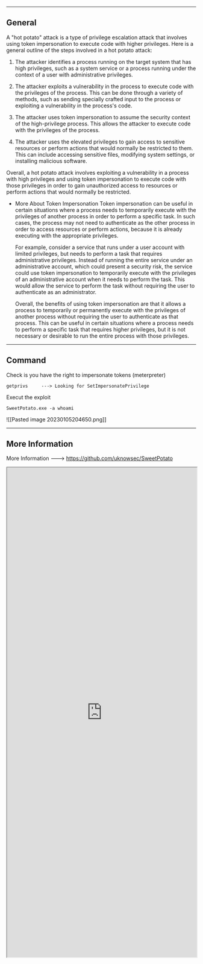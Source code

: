 --- ---

<h2>General</h2>

A "hot potato" attack is a type of privilege escalation attack that involves using token impersonation to execute code with higher privileges. Here is a general outline of the steps involved in a hot potato attack:

1.  The attacker identifies a process running on the target system that has high privileges, such as a system service or a process running under the context of a user with administrative privileges.
    
2.  The attacker exploits a vulnerability in the process to execute code with the privileges of the process. This can be done through a variety of methods, such as sending specially crafted input to the process or exploiting a vulnerability in the process's code.
    
3.  The attacker uses token impersonation to assume the security context of the high-privilege process. This allows the attacker to execute code with the privileges of the process.
    
4.  The attacker uses the elevated privileges to gain access to sensitive resources or perform actions that would normally be restricted to them. This can include accessing sensitive files, modifying system settings, or installing malicious software.
    

Overall, a hot potato attack involves exploiting a vulnerability in a process with high privileges and using token impersonation to execute code with those privileges in order to gain unauthorized access to resources or perform actions that would normally be restricted.


- More About Token Impersonation
	Token impersonation can be useful in certain situations where a process needs to temporarily execute with the privileges of another process in order to perform a specific task. In such cases, the process may not need to authenticate as the other process in order to access resources or perform actions, because it is already executing with the appropriate privileges.
	
	For example, consider a service that runs under a user account with limited privileges, but needs to perform a task that requires administrative privileges. Instead of running the entire service under an administrative account, which could present a security risk, the service could use token impersonation to temporarily execute with the privileges of an administrative account when it needs to perform the task. This would allow the service to perform the task without requiring the user to authenticate as an administrator.
	
	Overall, the benefits of using token impersonation are that it allows a process to temporarily or permanently execute with the privileges of another process without requiring the user to authenticate as that process. This can be useful in certain situations where a process needs to perform a specific task that requires higher privileges, but it is not necessary or desirable to run the entire process with those privileges.

---

<h2>Command</h2>

Check is you have the right to impersonate tokens (meterpreter)
```
getprivs     ---> Looking for SetImpersonatePrivilege
```

Execut the exploit
```
SweetPotato.exe -a whoami
```

![[Pasted image 20230105204650.png]]

---

<h2>More Information</h2>

More Information ---> https://github.com/uknowsec/SweetPotato

<iframe src="https://github.com/uknowsec/SweetPotato" width="100%" height="1300"></iframe>